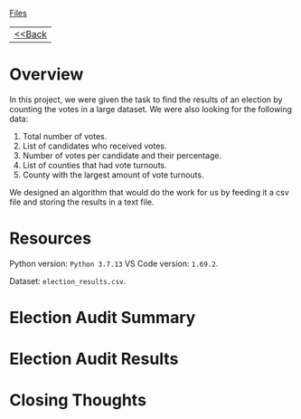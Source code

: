 [Files](./)

|                       |
|---------------------- |
| [<<Back](../readme.md) |


# Overview

In this project, we were given the task to find the results of an election by counting the votes in a large dataset. We were also looking for the following data:

1.  Total number of votes.
2.  List of candidates who received votes.
3.  Number of votes per candidate and their percentage.
4.  List of counties that had vote turnouts.
5.  County with the largest amount of vote turnouts.

We designed an algorithm that would do the work for us by feeding it a csv file and storing the results in a text file.


# Resources

Python version: `Python 3.7.13` VS Code version: `1.69.2`.

Dataset: `election_results.csv`.


# Election Audit Summary


# Election Audit Results


# Closing Thoughts
